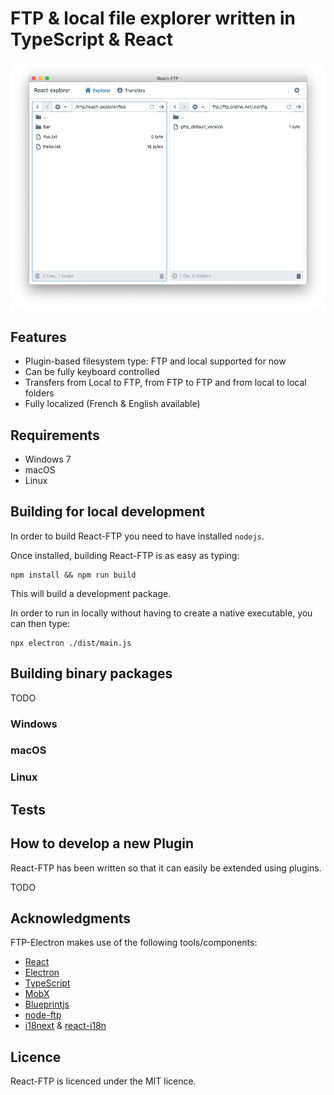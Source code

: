 # FTP & local file explorer written in TypeScript & React

![React-FTP](./img/react-ftp.png)

## Features

- Plugin-based filesystem type: FTP and local supported for now
- Can be fully keyboard controlled
- Transfers from Local to FTP, from FTP to FTP and from local to local folders
- Fully localized (French & English available)

## Requirements

- Windows 7
- macOS
- Linux

## Building for local development

In order to build React-FTP you need to have installed `nodejs`.

Once installed, building React-FTP is as easy as typing:

```shell
npm install && npm run build
```

This will build a development package.

In order to run in locally without having to create a native executable, you can then type:

```shell
npx electron ./dist/main.js
```

## Building binary packages
TODO

### Windows

### macOS

### Linux

## Tests

## How to develop a new Plugin

React-FTP has been written so that it can easily be extended using plugins.

TODO

## Acknowledgments

FTP-Electron makes use of the following tools/components:

 - [React](https://reactjs.org)
 - [Electron](https://electron.s.org)
 - [TypeScript](https://typescriptlang.org)
 - [MobX](https://mobx.js.org)
 - [Blueprintjs](https://blueprintjs.com)
 - [node-ftp](https://github.com/warpdesign/node-ftp)
 - [i18next](https://i18next.com) & [react-i18n](https://github.com/i18next/react-i18next)

 ## Licence

 React-FTP is licenced under the MIT licence.
